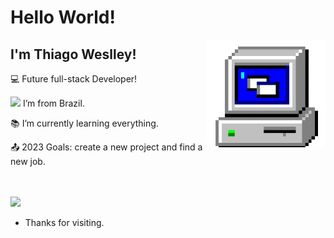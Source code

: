 # Hello World! 

<img align="right" alt="PC GIF" src="https://github.com/TheDudeThatCode/TheDudeThatCode/blob/master/Assets/PC.gif" width="190" />

## I'm Thiago Weslley!

:computer: Future full-stack Developer!

<img src=https://github.com/TheDudeThatCode/TheDudeThatCode/blob/master/Assets/Earth.gif width="20"> I’m from Brazil.

:books: I’m currently learning everything.

:outbox_tray: 2023 Goals: create a new project and find a new job.

<br>
<br>

<img src=https://github.com/TheDudeThatCode/TheDudeThatCode/blob/master/Assets/Mario_Gameplay.gif>

- Thanks for visiting.
